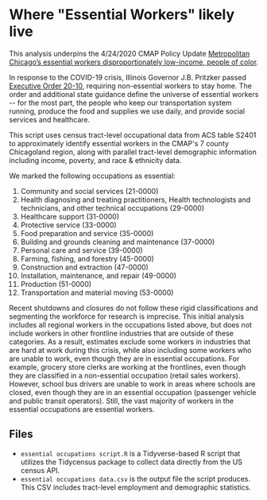 # Where "Essential Workers" likely live
This analysis underpins the 4/24/2020 CMAP Policy Update [Metropolitan Chicago’s essential workers disproportionately low-income, people of color](https://www.cmap.illinois.gov/updates/all/-/asset_publisher/UIMfSLnFfMB6/content/metropolitan-chicago-s-essential-workers-disproportionately-low-income-people-of-color).

In response to the COVID-19 crisis, Illinois Governor J.B. Pritzker passed [Executive Order 20-10](https://www2.illinois.gov/Pages/Executive-Orders/ExecutiveOrder2020-10.aspx), requiring non-essential workers to stay home. The order and additional state guidance define the universe of essential workers -- for the most part, the people who keep our transportation system running, produce the food and supplies we use daily, and provide social services and healthcare.

This script uses census tract-level occupational data from ACS table S2401 to approximately identify essential workers in the CMAP's 7 county Chicagoland region, along with parallel tract-level demographic information including income, poverty, and race & ethnicity data.

We marked the following occupations as essential:
1. Community and social services (21-0000) 
2. Health diagnosing and treating practitioners, Health technologists and technicians, and other technical occupations (29-0000) 
3. Healthcare support (31-0000) 
4. Protective service (33-0000) 
5. Food preparation and service (35-0000) 
6. Building and grounds cleaning and maintenance (37-0000) 
7. Personal care and service (39-0000) 
8. Farming, fishing, and forestry (45-0000) 
9. Construction and extraction (47-0000) 
10. Installation, maintenance, and repair (49-0000) 
11. Production (51-0000) 
12. Transportation and material moving (53-0000) 

Recent shutdowns and closures do not follow these rigid classifications and segmenting the workforce for research is imprecise. This initial analysis includes all regional workers in the occupations listed above, but does not include workers in other frontline industries that are outside of these categories. As a result, estimates exclude some workers in industries that are hard at work during this crisis, while also including some workers who are unable to work, even though they are in essential occupations. For example, grocery store clerks are working at the frontlines, even though they are classified in a non-essential occupation (retail sales workers). However, school bus drivers are unable to work in areas where schools are closed, even though they are in an essential occupation (passenger vehicle and public transit operators). Still, the vast majority of workers in the essential occupations are essential workers. 


## Files
- `essential occupations script.R` is a Tidyverse-based R script that utilizes the Tidycensus package to collect data directly from the US census API.
- `essential occupations data.csv` is the output file the script produces. This CSV includes tract-level employment and demographic statistics. 
